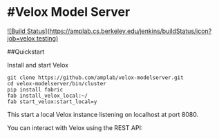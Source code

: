 #Velox Model Server
=================

[![Build Status](https://amplab.cs.berkeley.edu/jenkins/buildStatus/icon?job=velox testing)](https://amplab.cs.berkeley.edu/jenkins/job/velox%20testing/)

##Quickstart

Install and start Velox

```
git clone https://github.com/amplab/velox-modelserver.git
cd velox-modelserver/bin/cluster
pip install fabric
fab install_velox_local:~/
fab start_velox:start_local=y
```

This start a local Velox instance listening on localhost at port 8080.

You can interact with Velox using the REST API:




